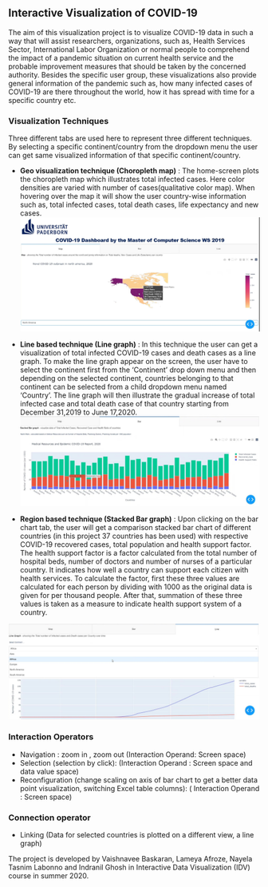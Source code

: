 ## Interactive Visualization of COVID-19 ##
The aim of this visualization project is to visualize COVID-19 data in such a way that will assist researchers, organizations, such as, Health Services Sector, 
International Labor Organization or normal people to comprehend the impact of
a pandemic situation on current health service and the probable improvement measures that
should be taken by the concerned authority. Besides the specific user group, these visualizations also provide
general information of the pandemic such as, how many infected cases of COVID-19 are there throughout the world, how it has spread with time for 
a specific country etc. 

### Visualization Techniques ### 
Three different tabs are used here to represent three different techniques. By selecting a
specific continent/country from the dropdown menu the user can get same visualized information of that specific continent/country. 
 
* **Geo visualization technique (Choropleth map)** :
The home-screen plots the choropleth map which illustrates total infected cases. Here
color densities are varied with number of cases(qualitative color map). When hovering over the map it will show
the user country-wise information such as, total infected cases, total death cases, life expectancy
and new cases. 
![Countrywise Covid-19 Case Visualization](images/chropleth.png)

* **Line based technique (Line graph)** :
In this technique the user can get a visualization of total infected COVID-19 cases and death cases as a line
graph. To make the line graph appear on the screen, the user have to select the
continent first from the ‘Continent’ drop down menu and then depending on the selected
continent, countries belonging to that continent can be selected from a child dropdown menu named
‘Country’. The line graph will then illustrate the gradual increase of total infected case and total
death case of that country starting from December 31,2019 to June 17,2020.
![Line based Visualization](images/linegraph.png)


* **Region based technique (Stacked Bar graph)** :
Upon clicking on the bar chart tab, the user will get a comparison stacked bar chart
of different countries (in this project 37 countries has been used)  with respective COVID-19 recovered cases, total population and health support
factor. The health support factor is a factor calculated from the total number of hospital beds,
number of doctors and number of nurses of a particular country. It indicates how well a country
can support each citizen with health services. To calculate the factor, first these three values are
calculated for each person by dividing with 1000 as the original data is given for per thousand
people. After that, summation of these three values is taken as a measure to indicate health
support system of a country.

![Stacked Bar Visualization](images/bargraph.png)

 
### Interaction Operators ###
* Navigation : zoom in , zoom out (Interaction Operand: Screen space)
* Selection (selection by click): (Interaction Operand : Screen space and data value space)
* Reconfiguration (change scaling on axis of bar chart to get a better data point
visualization, switching Excel table columns): ( Interaction Operand : Screen
space)
### Connection operator ###
* Linking (Data for selected countries is plotted on a different view, a line graph)

The project is developed by Vaishnavee Baskaran, Lameya Afroze, Nayela Tasnim Labonno and Indranil Ghosh in Interactive Data Visualization (IDV) course in summer 2020.